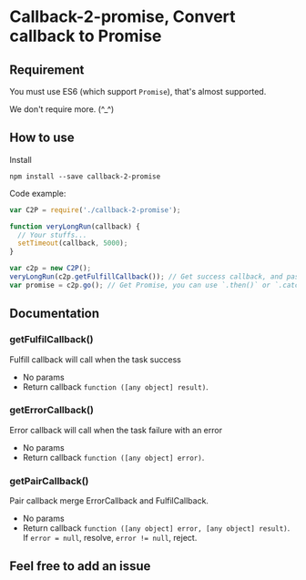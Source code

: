 # Callback-2-promise, Convert callback to Promise

## Requirement

You must use ES6 (which support `Promise`), that's almost supported.

We don't require more. (^_^)

## How to use

Install

`npm install --save callback-2-promise`

Code example:

```javascript
var C2P = require('./callback-2-promise');

function veryLongRun(callback) {
  // Your stuffs...
  setTimeout(callback, 5000);
}

var c2p = new C2P();
veryLongRun(c2p.getFulfillCallback()); // Get success callback, and pass to your function
var promise = c2p.go(); // Get Promise, you can use `.then()` or `.catch()`
```

## Documentation

### getFulfilCallback()

Fulfill callback will call when the task success

* No params
* Return callback `function ([any object] result)`.

### getErrorCallback()

Error callback will call when the task failure with an error

* No params
* Return callback `function ([any object] error)`.

### getPairCallback()

Pair callback merge ErrorCallback and FulfilCallback.

* No params
* Return callback `function ([any object] error, [any object] result)`. If `error = null`, resolve, `error != null`, reject.

## Feel free to add an issue
